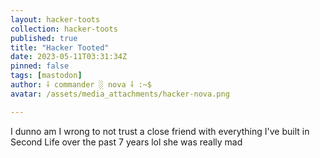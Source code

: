 ```yaml
---
layout: hacker-toots
collection: hacker-toots
published: true
title: "Hacker Tooted"
date: 2023-05-11T03:31:34Z
pinned: false
tags: [mastodon]
author: ⸸ commander ░ nova ⸸ :~$
avatar: /assets/media_attachments/hacker-nova.png

---
```


<p>I dunno am I wrong to not trust a close friend with everything I&#39;ve built in Second Life over the past 7 years lol she was really mad</p>


